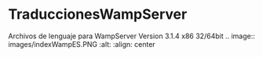 # TraduccionesWampServer
Archivos de lenguaje para WampServer Version 3.1.4  x86 32/64bit
.. image:: images/indexWampES.PNG
  :alt:
  :align: center
